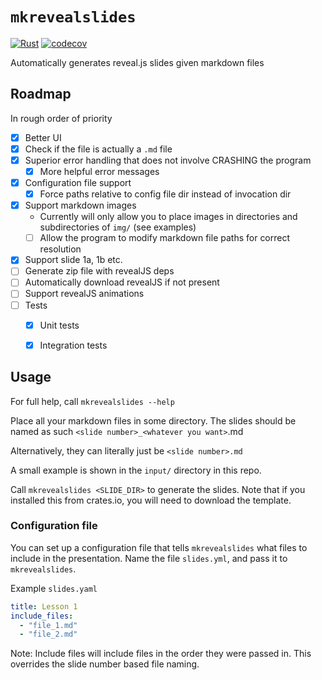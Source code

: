 # `mkrevealslides`

[![Rust](https://github.com/tinkertanker/mkrevealslides/actions/workflows/rust.yml/badge.svg)](https://github.com/tinkertanker/mkrevealslides/actions/workflows/rust.yml)
[![codecov](https://codecov.io/gh/tinkertanker/mkrevealslides/branch/master/graph/badge.svg?token=YZ12W93CCX)](https://codecov.io/gh/tinkertanker/mkrevealslides)

Automatically generates reveal.js slides given markdown files

## Roadmap

In rough order of priority

- [x] Better UI
- [x] Check if the file is actually a `.md` file
- [x] Superior error handling that does not involve CRASHING the program
  - [x] More helpful error messages 
- [x] Configuration file support
    - [x] Force paths relative to config file dir instead of invocation dir
- [x] Support markdown images
  - Currently will only allow you to place images in directories and subdirectories of `img/` (see examples)
  - [ ] Allow the program to modify markdown file paths for correct resolution 
- [x] Support slide 1a, 1b etc.
- [ ] Generate zip file with revealJS deps
- [ ] Automatically download revealJS if not present 
- [ ] Support revealJS animations
- [ ] Tests
    - [x] Unit tests
    - [x] Integration tests


## Usage

For full help, call `mkrevealslides --help`


Place all your markdown files in some directory.
The slides should be named as such
`<slide number>_<whatever you want>`.md

Alternatively, they can literally just be `<slide number>.md`

A small example is shown in the `input/` directory in this repo.

Call `mkrevealslides <SLIDE_DIR>` to generate the slides. Note that
if you installed this from crates.io, you will need to download the template.

### Configuration file
You can set up a configuration file that tells `mkrevealslides`
what files to include in the presentation. Name the file
`slides.yml`, and pass it to `mkrevealslides`.

Example `slides.yaml`
```yaml
title: Lesson 1
include_files:
  - "file_1.md"
  - "file_2.md"
```

Note: Include files will include files in the order they were passed in.
This overrides the slide number based file naming.